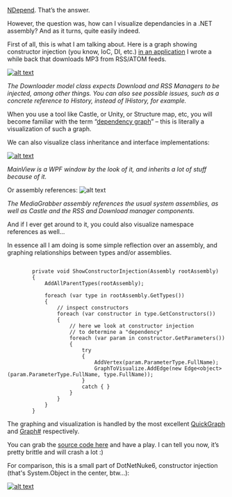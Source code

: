 [NDepend](http://www.ndepend.com/).  That’s the answer.

However, the question was, how can I visualize dependancies in a .NET assembly? And as it turns, quite easily indeed.

First of all, this is what I am talking about.  Here is a graph showing constructor injection (you know, IoC, DI, etc.) [in an application](https://bitbucket.org/benmcevoy/mp3grabber) I wrote a while back that downloads MP3 from RSS/ATOM feeds.

[![alt text][1]](http://benmcevoy.co.nz/blog/get/media_injection_isom.png)

*The Downloader model class expects Download and RSS Managers to be injected, among other things.  You can also see possible issues, such as a concrete reference to History, instead of IHistory, for example.*

When you use a tool like Castle, or Unity, or Structure map, etc, you will become familiar with the term “[dependency graph](https://secure.wikimedia.org/wikipedia/en/wiki/Dependency_graph)” – this is literally a visualization of such a graph.

We can also visualize class inheritance and interface implementations:

[![alt text][2]](http://benmcevoy.co.nz/blog/get/media_inherit_isom.png)

*MainView is a WPF window by the look of it, and inherits a lot of stuff because of it.*

Or assembly references:
![alt text][3]

*The MediaGrabber assembly references the usual system assemblies, as well as Castle and the RSS and Download manager components.*

And if I ever get around to it, you could also visualize namespace references as well...

In essence all I am doing is some simple reflection over an assembly, and graphing relationships between types and/or assemblies.

<pre><code>
        private void ShowConstructorInjection(Assembly rootAssembly)
        {
            AddAllParentTypes(rootAssembly);

            foreach (var type in rootAssembly.GetTypes())
            {
                // inspect constructors
                foreach (var constructor in type.GetConstructors())
                {
                    // here we look at constructor injection
                    // to determine a "dependency"
                    foreach (var param in constructor.GetParameters())
                    {
                        try
                        {
                            AddVertex(param.ParameterType.FullName);
                            GraphToVisualize.AddEdge(new Edge&lt;object&gt;(param.ParameterType.FullName, type.FullName));
                        }
                        catch { }
                    }
                }
            }
        }
</code></pre>

The graphing and visualization is handled by the most excellent [QuickGraph](http://quickgraph.codeplex.com/) and [Graph#](http://graphsharp.codeplex.com/) respectively.

You can grab the [source code here](https://bitbucket.org/benmcevoy/dependancy-graph) and have a play.  I can tell you now, it’s pretty brittle and will crash a lot :)

For comparison, this is a small part of DotNetNuke6, constructor injection (that's System.Object in the center, btw...):

[![alt text][4]](http://benmcevoy.co.nz/blog/get/dnn6_injection_isom.png)


  [1]: http://benmcevoy.co.nz/blog/get/media_injection.JPG "The Downloader model class expects Download and RSS Managers to be injected, among other things.  You can also see possible issues, such as a concrete reference to History, instead of IHistory, for example"
  [2]: http://benmcevoy.co.nz/blog/get/media_inherit.jpg "MainView is a WPF window by the look of it, and inherits a lot of stuff because of it"
  [3]: http://benmcevoy.co.nz/blog/get/media_assembly.JPG "The MediaGrabber assembly references the usual system assemblies, as well as Castle and the RSS and Download manager components"
  [4]: http://benmcevoy.com.au/blog/get/dnn6_injection.JPG "The pain that is DNN"